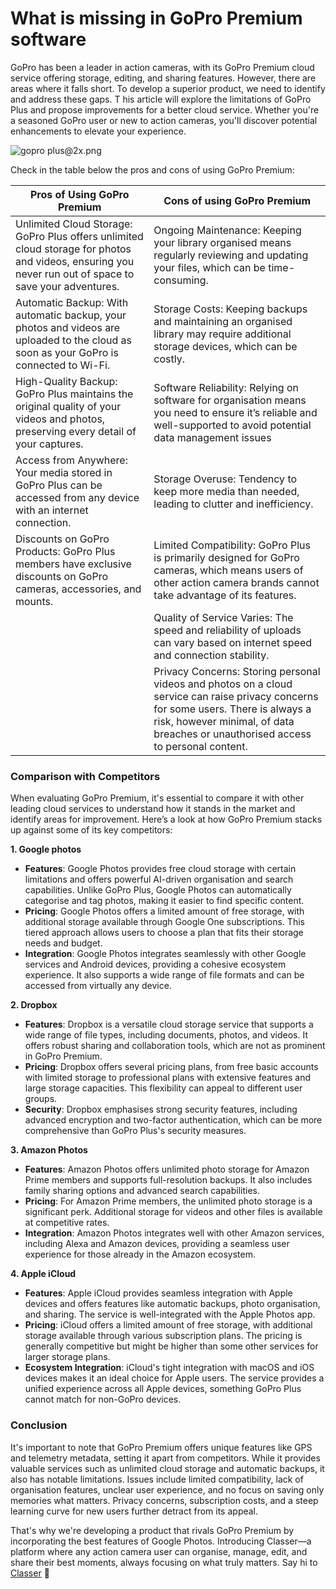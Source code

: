 # What is missing in GoPro Premium  software

GoPro has been a leader in action cameras, with its GoPro Premium cloud service offering storage, editing, and sharing features. However, there are areas where it falls short. To develop a superior product, we need to identify and address these gaps. T his article will explore the limitations of GoPro Plus and propose improvements for a better cloud service. Whether you're a seasoned GoPro user or new to action cameras, you'll discover potential enhancements to elevate your experience.

![gopro plus@2x.png]({{image-path}}/gopro_plus2x.png)

Check in the table below the pros and cons of using GoPro Premium:

| Pros of Using GoPro Premium | Cons of using GoPro Premium |
| --- | --- |
| Unlimited Cloud Storage: GoPro Plus offers unlimited cloud storage for photos and videos, ensuring you never run out of space to save your adventures.  | Ongoing Maintenance: Keeping your library organised means regularly reviewing and updating your files, which can be time-consuming. |
| Automatic Backup: With automatic backup, your photos and videos are uploaded to the cloud as soon as your GoPro is connected to Wi-Fi.  | Storage Costs: Keeping backups and maintaining an organised library may require additional storage devices, which can be costly. |
| High-Quality Backup: GoPro Plus maintains the original quality of your videos and photos, preserving every detail of your captures.  | Software Reliability: Relying on software for organisation means you need to ensure it’s reliable and well-supported to avoid potential data management issues |
| Access from Anywhere: Your media stored in GoPro Plus can be accessed from any device with an internet connection.  | Storage Overuse: Tendency to keep more media than needed, leading to clutter and inefficiency. |
| Discounts on GoPro Products: GoPro Plus members have exclusive discounts on GoPro cameras, accessories, and mounts.  | Limited Compatibility: GoPro Plus is primarily designed for GoPro cameras, which means users of other action camera brands cannot take advantage of its features.  |
|  | Quality of Service Varies: The speed and reliability of uploads can vary based on internet speed and connection stability.  |
|  | Privacy Concerns: Storing personal videos and photos on a cloud service can raise privacy concerns for some users. There is always a risk, however minimal, of data breaches or unauthorised access to personal content. |

### Comparison with Competitors

When evaluating GoPro Premium, it's essential to compare it with other leading cloud services to understand how it stands in the market and identify areas for improvement. Here’s a look at how GoPro Premium stacks up against some of its key competitors:

**1. Google photos**

- **Features**: Google Photos provides free cloud storage with certain limitations and offers powerful AI-driven organisation and search capabilities. Unlike GoPro Plus, Google Photos can automatically categorise and tag photos, making it easier to find specific content.
- **Pricing**: Google Photos offers a limited amount of free storage, with additional storage available through Google One subscriptions. This tiered approach allows users to choose a plan that fits their storage needs and budget.
- **Integration**: Google Photos integrates seamlessly with other Google services and Android devices, providing a cohesive ecosystem experience. It also supports a wide range of file formats and can be accessed from virtually any device.

**2. Dropbox**

- **Features**: Dropbox is a versatile cloud storage service that supports a wide range of file types, including documents, photos, and videos. It offers robust sharing and collaboration tools, which are not as prominent in GoPro Premium.
- **Pricing**: Dropbox offers several pricing plans, from free basic accounts with limited storage to professional plans with extensive features and large storage capacities. This flexibility can appeal to different user groups.
- **Security**: Dropbox emphasises strong security features, including advanced encryption and two-factor authentication, which can be more comprehensive than GoPro Plus's security measures.

**3. Amazon Photos**

- **Features**: Amazon Photos offers unlimited photo storage for Amazon Prime members and supports full-resolution backups. It also includes family sharing options and advanced search capabilities.
- **Pricing**: For Amazon Prime members, the unlimited photo storage is a significant perk. Additional storage for videos and other files is available at competitive rates.
- **Integration**: Amazon Photos integrates well with other Amazon services, including Alexa and Amazon devices, providing a seamless user experience for those already in the Amazon ecosystem.

**4. Apple iCloud**

- **Features**: Apple iCloud provides seamless integration with Apple devices and offers features like automatic backups, photo organisation, and sharing. The service is well-integrated with the Apple Photos app.
- **Pricing**: iCloud offers a limited amount of free storage, with additional storage available through various subscription plans. The pricing is generally competitive but might be higher than some other services for larger storage plans.
- **Ecosystem Integration**: iCloud's tight integration with macOS and iOS devices makes it an ideal choice for Apple users. The service provides a unified experience across all Apple devices, something GoPro Plus cannot match for non-GoPro devices.

### Conclusion

It's important to note that GoPro Premium offers unique features like GPS and telemetry metadata, setting it apart from competitors. While it provides valuable services such as unlimited cloud storage and automatic backups, it also has notable limitations. Issues include limited compatibility, lack of organisation features, unclear user experience, and no focus on saving only memories what matters. Privacy concerns, subscription costs, and a steep learning curve for new users further detract from its appeal.

That's why we're developing a product that rivals GoPro Premium by incorporating the best features of Google Photos. Introducing Classer—a platform where any action camera user can organise, manage, edit, and share their best moments, always focusing on what truly matters. Say hi to [Classer](https://classermedia.com/) 🙂
